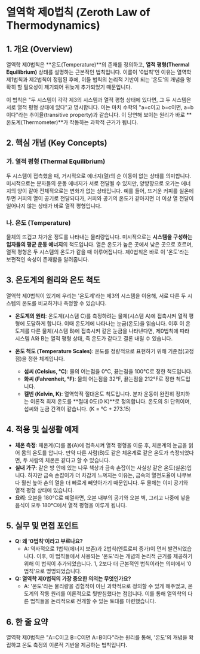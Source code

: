 # 열역학 제0법칙 (Zeroth Law of Thermodynamics)

## 1. 개요 (Overview)
열역학 제0법칙은 **온도(Temperature)**의 존재를 정의하고, **열적 평형(Thermal Equilibrium)** 상태를 설명하는 근본적인 법칙입니다. 이름이 '0법칙'인 이유는 열역학 제1법칙과 제2법칙이 정립된 후에, 이들 법칙의 논리적 기반이 되는 '온도'의 개념을 명확히 할 필요성이 제기되어 뒤늦게 추가되었기 때문입니다.

이 법칙은 "두 시스템이 각각 제3의 시스템과 열적 평형 상태에 있다면, 그 두 시스템은 서로 열적 평형 상태에 있다"고 명시합니다. 이는 마치 수학의 "a=c이고 b=c이면, a=b이다"라는 추이율(transitive property)과 같습니다. 이 당연해 보이는 원리가 바로 **온도계(Thermometer)**가 작동하는 과학적 근거가 됩니다.

## 2. 핵심 개념 (Key Concepts)
### 가. 열적 평형 (Thermal Equilibrium)
두 시스템이 접촉했을 때, 거시적으로 에너지(열)의 순 이동이 없는 상태를 의미합니다. 미시적으로는 분자들의 운동 에너지가 서로 전달될 수 있지만, 양방향으로 오가는 에너지의 양이 같아 전체적으로는 변화가 없는 상태입니다. 예를 들어, 뜨거운 커피를 실온에 두면 커피의 열이 공기로 전달되다가, 커피와 공기의 온도가 같아지면 더 이상 열 전달이 일어나지 않는 상태가 바로 열적 평형입니다.

### 나. 온도 (Temperature)
물체의 뜨겁고 차가운 정도를 나타내는 물리량입니다. 미시적으로는 **시스템을 구성하는 입자들의 평균 운동 에너지**의 척도입니다. 열은 온도가 높은 곳에서 낮은 곳으로 흐르며, 열적 평형은 두 시스템의 온도가 같을 때 이루어집니다. 제0법칙은 바로 이 '온도'라는 보편적인 속성이 존재함을 알려줍니다.

## 3. 온도계의 원리와 온도 척도
열역학 제0법칙이 있기에 우리는 '온도계'라는 제3의 시스템을 이용해, 서로 다른 두 시스템의 온도를 비교하거나 측정할 수 있습니다.

- **온도계의 원리**: 온도계(시스템 C)를 측정하려는 물체(시스템 A)에 접촉시켜 열적 평형에 도달하게 합니다. 이때 온도계에 나타나는 눈금(온도)을 읽습니다. 이후 이 온도계를 다른 물체(시스템 B)에 접촉시켜 같은 눈금을 나타낸다면, 제0법칙에 따라 시스템 A와 B는 열적 평형 상태, 즉 온도가 같다고 결론 내릴 수 있습니다.

- **온도 척도 (Temperature Scales)**: 온도를 정량적으로 표현하기 위해 기준점(고정점)을 정한 체계입니다.
  - **섭씨 (Celsius, °C)**: 물의 어는점을 0°C, 끓는점을 100°C로 정한 척도입니다.
  - **화씨 (Fahrenheit, °F)**: 물의 어는점을 32°F, 끓는점을 212°F로 정한 척도입니다.
  - **켈빈 (Kelvin, K)**: 열역학적 절대온도 척도입니다. 분자 운동이 완전히 정지하는 이론적 최저 온도를 **절대 0도(0 K)**로 정의합니다. 온도의 SI 단위이며, 섭씨와 눈금 간격이 같습니다. (K = °C + 273.15)

## 4. 적용 및 실생활 예제
- **체온 측정**: 체온계(C)를 몸(A)에 접촉시켜 열적 평형을 이룬 후, 체온계의 눈금을 읽어 몸의 온도를 압니다. 만약 다른 사람(B)도 같은 체온계로 같은 온도가 측정되었다면, 두 사람의 체온은 같다고 할 수 있습니다.
- **실내 가구**: 같은 방 안에 있는 나무 책상과 금속 손잡이는 사실상 같은 온도(실온)입니다. 하지만 금속 손잡이가 더 차갑게 느껴지는 이유는, 금속의 열전도율이 나무보다 훨씬 높아 손의 열을 더 빠르게 빼앗아가기 때문입니다. 두 물체는 이미 공기와 열적 평형 상태에 있습니다.
- **요리**: 오븐을 180°C로 예열하면, 오븐 내부의 공기와 오븐 벽, 그리고 나중에 넣을 음식이 모두 180°C에서 열적 평형을 이루게 됩니다.

## 5. 실무 및 면접 포인트
- **Q: 왜 '0법칙'이라고 부르나요?**
  - A: 역사적으로 1법칙(에너지 보존)과 2법칙(엔트로피 증가)이 먼저 발견되었습니다. 이후, 이 법칙들에서 사용되는 '온도'라는 개념의 논리적 근거를 제공하기 위해 이 법칙이 추가되었습니다. 1, 2보다 더 근본적인 법칙이라는 의미에서 '0법칙'으로 명명되었습니다.
- **Q: 열역학 제0법칙의 가장 중요한 의의는 무엇인가요?**
  - A: '온도'라는 물리량을 경험적이 아닌 과학적으로 정의할 수 있게 해주었고, 온도계의 작동 원리를 이론적으로 뒷받침했다는 점입니다. 이를 통해 열역학의 다른 법칙들을 논리적으로 전개할 수 있는 토대를 마련했습니다.

## 6. 한 줄 요약
열역학 제0법칙은 "A=C이고 B=C이면 A=B이다"라는 원리를 통해, '온도'의 개념을 확립하고 온도 측정의 이론적 기반을 제공하는 법칙입니다.